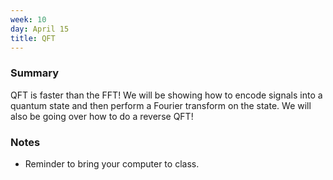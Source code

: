 ```yaml
---
week: 10
day: April 15
title: QFT
---
```


### Summary
QFT is faster than the FFT! We will be showing how to encode signals into a quantum state and then perform a Fourier transform on the state. We will also be going over how to do a reverse QFT!

### Notes
- Reminder to bring your computer to class.